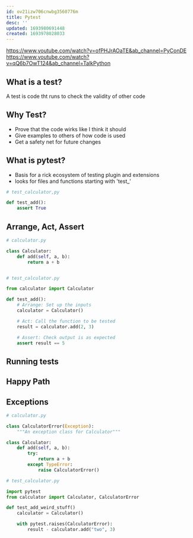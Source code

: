 ```yaml
---
id: ov21izw706cnwbg3560776m
title: Pytest
desc: ''
updated: 1693980691448
created: 1693978028033
---
```

https://www.youtube.com/watch?v=ofPHJrAOaTE&ab_channel=PyConDE
https://www.youtube.com/watch?v=qQ6b7OwT124&ab_channel=TalkPython

## What is a test?

A test is code tht runs to check the validity of other code

## Why Test?

- Prove that the code wirks like I think it should
- Give examples to others of how code is used
- Get a safety net for future changes

## What is pytest?

- Basis for a rick ecosystem of testing plugin and extensions
- looks for files and functions starting with 'test_'

``` py
# test_calculator,py

def test_add():
    assert True
```

## Arrange, Act, Assert

``` py
# calculator.py

class Calculator:
    def add(self, a, b):
        return a + b


# test_calculator.py

from calculator import Calculator

def test_add():
    # Arrange: Set up the inputs
    calculator = Calculator()

    # Act: Call the function to be tested
    result = calculator.add(2, 3)

    # Assert: Check output is as expected
    assert result == 5

```
## Running tests

## Happy Path


## Exceptions

```py
# calculator.py

class CalculatorError(Exception):
    """An exception class for Calculator"""

class Calculator:
    def add(self, a, b):
        try:
            return a + b
        except TypeError:
            raise CalculatorError()

# test_calculator.py

import pytest
from calculator import Calculator, CalculatorError

def test_add_weird_stuff()
    calculator = Calculator()

    with pytest.raises(CalculatorError):
        result - calculator.add("two", 3)
```
